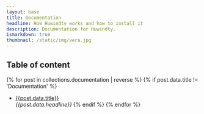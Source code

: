 ```yaml
---
layout: base
title: Documentation
headline: How Huwindty works and how to install it
description: Documentation for Huwindty.
ismarkdown: true
thumbnail: /static/img/vera.jpg
---
```

## Table of content

{% for post in collections.documentation | reverse %}
  {% if post.data.title != 'Documentation' %}
 - [{{post.data.title}}]({{post.url}})  
 *{{post.data.headline}}*
  {% endif %}
{% endfor %}
